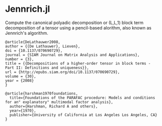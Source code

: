 # Jennrich.jl

Compute the canonical polyadic decomposition or (L,L,1) block term decomposition of a tensor using a pencil-based alorithm, also known as Jennrich's algorithm.

```
@article{DeLathauwer2008,
author = {{De Lathauwer}, Lieven},
doi = {10.1137/070690729},
journal = {SIAM Journal on Matrix Analysis and Applications},
number = {3},
title = {{Decompositions of a higher-order tensor in block terms - Part II: Definitions and uniqueness}},
url = {http://epubs.siam.org/doi/10.1137/070690729},
volume = {30},
year = {2008}
}

@article{harshman1970foundations,
  title={Foundations of the PARAFAC procedure: Models and conditions for an" explanatory" multimodal factor analysis},
  author={Harshman, Richard A and others},
  year={1970},
  publisher={University of California at Los Angeles Los Angeles, CA}
}
```
 
